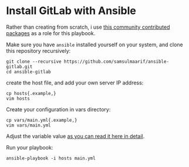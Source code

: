 # Install GitLab with Ansible

Rather than creating from scratch, i use [this community contributed packages](https://github.com/geerlingguy/ansible-role-gitlab) as a role for this playbook.

Make sure you have `ansible` installed yourself on your system, and clone this repository recursively:

```
git clone --recursive https://github.com/samsulmaarif/ansible-gitlab.git 
cd ansible-gitlab
```

create the host file, and add your own server IP address:

```
cp hosts{.example,}
vim hosts
```

Create your configuration in vars directory:

```
cp vars/main.yml{.example,}
vim vars/main.yml
```

Adjust the variable value [as you can read it here in detail](https://github.com/geerlingguy/ansible-role-gitlab/blob/master/README.md#role-variables).

Run your playbook:

```
ansible-playbook -i hosts main.yml
```
